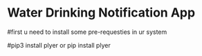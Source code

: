 # Water Drinking Notification App #

#first u need to install some pre-requesties in ur system


#pip3 install plyer       or    pip install plyer

